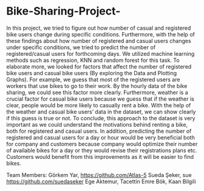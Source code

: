 # Bike-Sharing-Project-

In this project, we tried to figure out how number of casual and registered bike users change during specific conditions. Furthermore, with the help of these findings about how number of registered and casual users changes under specific conditions, we tried to predict the number of registered/casual users for forthcoming days. We utilized machine learning methods such as regression, KNN and random forest for this task. To elaborate more, we looked for factors that affect the number of registered bike users and casual bike users (By exploring the Data and Plotting Graphs). For example, we guess that most of the registered users are workers that use bikes to go to their work. By the hourly data of the bike sharing, we could see this factor more clearly. Furthermore, weather is a crucial factor for casual bike users because we guess that if the weather is clear, people would be more likely to casually rent a bike. With the help of the weather and casual bike users’ data in the dataset, we can show clearly if this guess is true or not. To conclude, this approach to the dataset is very important as we could understand the motivations behind renting a bike, both for registered and casual users. In addition, predicting the number of registered and casual users for a day or hour would be very beneficial both for company and customers because company would optimize their number of available bikes for a day or they would revise their registrations plans etc. Customers would benefit from this improvements as it will be easier to find bikes.

Team Members:
Görkem Yar, https://github.com/Atlas-5
Sueda Şeker, sue https://github.com/suedaseker
Ege Aktemur,
Tacettin Emre Bök,
Kaan Bilgili
